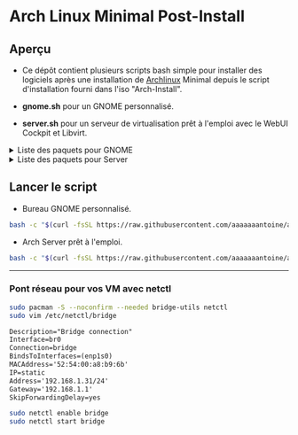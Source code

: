 # Arch Linux Minimal Post-Install

## Aperçu

* Ce dépôt contient plusieurs scripts bash simple pour installer des logiciels après une installation de [Archlinux](https://www.archlinux.org/) Minimal depuis le script d'installation fourni dans l'iso "Arch-Install".

* **gnome.sh** pour un GNOME personnalisé.
* **server.sh** pour un serveur de virtualisation prêt à l'emploi avec le WebUI Cockpit et Libvirt.

<details closed><summary>Liste des paquets pour GNOME</summary>

* Abiword
* Alacarte
* Celluloid
* Deja-dup
* Epiphany
* Geary
* Gnome Builder
* Gnome Calendar
* Gnome Console
* Gnome Music
* Gnucash
* Gnumeric
* Kodi
* Secrets
* shortwave
* Ufw
* Vim 

</details>

<details closed><summary>Liste des paquets pour Server</summary>

* Cockpit
* Libvirt
* SSH
* Rsync
* Ufw
* Vim

</details>

## Lancer le script

* Bureau GNOME personnalisé.
```sh
bash -c "$(curl -fsSL https://raw.githubusercontent.com/aaaaaaantoine/arch-post-install/main/gnome.sh)" 
```

* Arch Server prêt à l'emploi.
```sh
bash -c "$(curl -fsSL https://raw.githubusercontent.com/aaaaaaantoine/arch-post-install/main/server.sh)" 
```

---

### Pont réseau pour vos VM avec netctl
```sh
sudo pacman -S --noconfirm --needed bridge-utils netctl
sudo vim /etc/netctl/bridge
```

```txt
Description="Bridge connection"
Interface=br0
Connection=bridge
BindsToInterfaces=(enp1s0)
MACAddress='52:54:00:a8:b9:6b'
IP=static
Address='192.168.1.31/24'
Gateway='192.168.1.1'
SkipForwardingDelay=yes
```

```sh
sudo netctl enable bridge
sudo netctl start bridge
```
